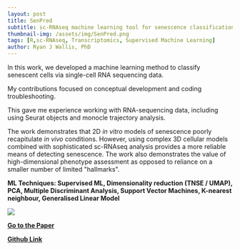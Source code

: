 ```yaml
---
layout: post
title: SenPred
subtitle: sc-RNAseq machine learning tool for senescence classification
thumbnail-img: /assets/img/SenPred.png
tags: [R,sc-RNAseq, Transcriptomics, Supervised Machine Learning]
author: Ryan J Wallis, PhD
---
```


In this work, we developed a machine learning method to classify senescent cells via single-cell RNA sequencing data.

My contributions focused on conceptual development and coding troubleshooting. 

This gave me experience working with RNA-sequencing data, including using Seurat objects and monocle trajectory analysis. 

The work demonstrates that 2D _in vitro_ models of senescence poorly recapitulate _in vivo_ conditions. However, using complex 3D cellular models combined with sophisticated sc-RNAseq analysis provides a more reliable means of detecting senescence. The work also demonstrates the value of high-dimensional phenotype assessment as opposed to reliance on a smaller number of limited "hallmarks". 

**ML Techniques: Supervised ML, Dimensionality reduction (TNSE / UMAP), PCA, Multiple Discriminant Analysis,  Support Vector
Machines, K-nearest neighbour, Generalised Linear Model**

<img src="https://RyanJWallis.github.io/assets/img/SenPred.png" class="mx-auto d-block">

<strong><a href="https://genomemedicine.biomedcentral.com/articles/10.1186/s13073-024-01418-0">Go to the Paper </a>

<strong><a href="https://github.com/bethk-h/SenPred_HDF">Github Link</a></strong>

